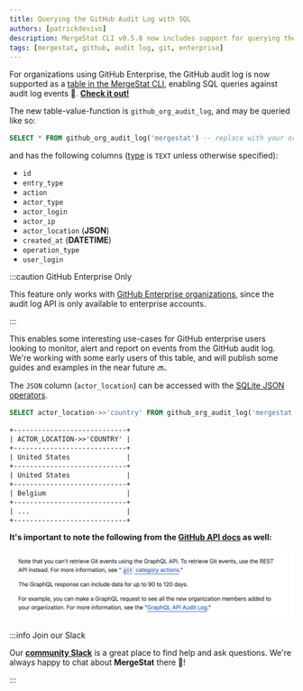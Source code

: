 ```yaml
---
title: Querying the GitHub Audit Log with SQL
authors: [patrickdevivo]
description: MergeStat CLI v0.5.8 now includes support for querying the GitHub audit log of an (enterprise) organization.
tags: [mergestat, github, audit log, git, enterprise]
---
```


For organizations using GitHub Enterprise, the GitHub audit log is now supported as a [table in the MergeStat CLI](https://github.com/mergestat/mergestat/releases/tag/v0.5.8), enabling SQL queries against audit log events 🎉. **[Check it out!](https://github.com/mergestat/mergestat)**

The new table-value-function is `github_org_audit_log`, and may be queried like so:

```sql
SELECT * FROM github_org_audit_log('mergestat') -- replace with your org name
```

and has the following columns ([type](https://www.sqlite.org/datatype3.html) is `TEXT` unless otherwise specified):

- `id`
- `entry_type`
- `action`
- `actor_type`
- `actor_login`
- `actor_ip`
- `actor_location` (**JSON**)    
- `created_at` (**DATETIME**)
- `operation_type`
- `user_login`

:::caution GitHub Enterprise Only

This feature only works with [GitHub Enterprise organizations](https://docs.github.com/en/enterprise-cloud@latest/organizations/keeping-your-organization-secure/managing-security-settings-for-your-organization/reviewing-the-audit-log-for-your-organization#using-the-audit-log-api), since the audit log API is only available to enterprise accounts.

:::

This enables some interesting use-cases for GitHub enterprise users looking to monitor, alert and report on events from the GitHub audit log.
We're working with some early users of this table, and will publish some guides and examples in the near future 🔜.

The `JSON` column (`actor_location`) can be accessed with the [SQLite JSON operators](../2022-03-08-sqlite-json-operators/index.md).

```sql
SELECT actor_location->>'country' FROM github_org_audit_log('mergestat')
```

```
+----------------------------+
| ACTOR_LOCATION->>'COUNTRY' |
+----------------------------+
| United States              |
+----------------------------+
| United States              |
+----------------------------+
| Belgium                    |
+----------------------------+
| ...                        |
+----------------------------+
```

**It's important to note the following from the [GitHub API docs](https://docs.github.com/en/enterprise-cloud@latest/organizations/keeping-your-organization-secure/managing-security-settings-for-your-organization/reviewing-the-audit-log-for-your-organization#using-the-audit-log-api) as well:**

![GitHub audit log notes](github-docs-notes.png)

:::info Join our Slack

Our [**community Slack**](https://join.slack.com/t/mergestatcommunity/shared_invite/zt-xvvtvcz9-w3JJVIdhLgEWrVrKKNXOYg) is a great place to find help and ask questions. We're always happy to chat about **MergeStat** there 🎉!

:::
